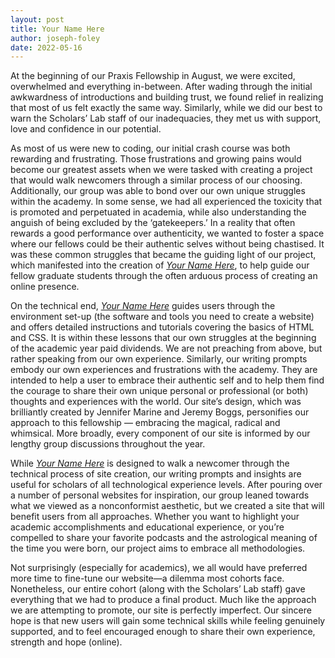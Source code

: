 ```yaml
---
layout: post
title: Your Name Here
author: joseph-foley
date: 2022-05-16
---
```


At the beginning of our Praxis Fellowship in August, we were excited, overwhelmed and everything in-between. After wading through the initial awkwardness of introductions and building trust, we found relief in realizing that most of us felt exactly the same way. Similarly, while we did our best to warn the Scholars’ Lab staff of our inadequacies, they met us with support, love and confidence in our potential.

As most of us were new to coding, our initial crash course was both rewarding and frustrating. Those frustrations and growing pains would become our greatest assets when we were tasked with creating a project that would walk newcomers through a similar process of our choosing. Additionally, our group was able to bond over our own unique struggles within the academy. In some sense, we had all experienced the toxicity that is promoted and perpetuated in academia, while also understanding the anguish of being excluded by the ‘gatekeepers.’ In a reality that often rewards a good performance over authenticity, we wanted to foster a space where our fellows could be their authentic selves without being chastised. It was these common struggles that became the guiding light of our project, which manifested into the creation of [_Your Name Here_](https://yournamehere.scholarslab.org), to help guide our fellow graduate students through the often arduous process of creating an online presence.

On the technical end, [_Your Name Here_](https://yournamehere.scholarslab.org) guides users through the environment set-up (the software and tools you need to create a website) and offers detailed instructions and tutorials covering the basics of HTML and CSS. It is within these lessons that our own struggles at the beginning of the academic year paid dividends. We are not preaching from above, but rather speaking from our own experience. Similarly, our writing prompts embody our own experiences and frustrations with the academy. They are intended to help a user to embrace their authentic self and to help them find the courage to share their own unique personal or professional (or both) thoughts and experiences with the world. Our site’s design, which was brilliantly created by Jennifer Marine and Jeremy Boggs, personifies our approach to this fellowship — embracing the magical, radical and whimsical. More broadly, every component of our site is informed by our lengthy group discussions throughout the year.

While [_Your Name Here_](https://yournamehere.scholarslab.org) is designed to walk a newcomer through the technical process of site creation, our writing prompts and insights are useful for scholars of all technological experience levels. After pouring over a number of personal websites for inspiration, our group leaned towards what we viewed as a nonconformist aesthetic, but we created a site that will benefit users from all approaches. Whether you want to highlight your academic accomplishments and educational experience, or you’re compelled to share your favorite podcasts and the astrological meaning of the time you were born, our project aims to embrace all methodologies.

Not surprisingly (especially for academics), we all would have preferred more time to fine-tune our website—a dilemma most cohorts face. Nonetheless, our entire cohort (along with the Scholars’ Lab staff) gave everything that we had to produce a final product. Much like the approach we are attempting to promote, our site is perfectly imperfect. Our sincere hope is that new users will gain some technical skills while feeling genuinely supported, and to feel encouraged enough to share their own experience, strength and hope (online).
